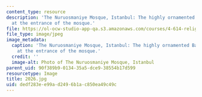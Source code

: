 ```yaml
---
content_type: resource
description: 'The Nuruosmaniye Mosque, Istanbul: The highly ornamented Baroque fountain
  at the entrance of the mosque.'
file: https://ol-ocw-studio-app-qa.s3.amazonaws.com/courses/4-614-religious-architecture-and-islamic-cultures-fall-2002/dedf283ee99ad2496b1ac850ea49c49c_2026.jpg
file_type: image/jpeg
image_metadata:
  caption: 'The Nuruosmaniye Mosque, Istanbul: The highly ornamented Baroque fountain
    at the entrance of the mosque.'
  credit: ''
  image-alt: Photo of The Nuruosmaniye Mosque, Istanbul
parent_uid: 90f389b9-0134-35a5-dce9-38554b17d599
resourcetype: Image
title: 2026.jpg
uid: dedf283e-e99a-d249-6b1a-c850ea49c49c
---
```

